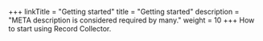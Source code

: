 +++
linkTitle = "Getting started"
title = "Getting started"
description = "META description is considered required by many."
weight = 10
+++
How to start using Record Collector.